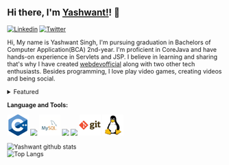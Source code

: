 ## Hi there, I'm [Yashwant!](http://theleancoder.me)! 👋

[![Linkedin](https://img.shields.io/badge/-LinkedIn-blue?style=flat&logo=Linkedin&logoColor=white)](https://www.linkedin.com/in/theleancoderr/)
[![Twitter](https://img.shields.io/badge/-Twitter-00acee?style=flat&logo=twitter&logoColor=white)](https://twitter.com/theleancoder)
<br/>

Hi, My name is Yashwant Singh, I'm pursuing graduation in Bachelors of Computer Application(BCA) 2nd-year. I'm proficient in CoreJava and have hands-on experience in Servlets and JSP. I believe in learning and sharing that's why I have created [webdevofficial](https://www.instagram.com/webdevofficial) along with two other tech enthusiasts. Besides programming, I love play video games, creating videos and being social.
<br/>

<details> <summary>Featured</summary>
<!-- - 👯 I’m looking to collaborate on [Covid-19 Tracker](https://github.com/theleancoderr/Covid-19India-Tracker-) -->

<li>🔭 I’m currently working on problem solving skills</li>
<li>🌱 I’m currently learning DS and Algo </li>
<li>💬 Ask me about Anime, Memes, Tech? or whatever I love to talk!</li>
<li>📫 Contact me - <a href="mailto:yashhwant544@gmail.com">yashhwant544@gmail.com</a></li>
<li>😄 Pronouns: He/Him</li>

</details> 
  
**Language and Tools:**

<code><img height="50" src="https://raw.githubusercontent.com/github/explore/80688e429a7d4ef2fca1e82350fe8e3517d3494d/topics/cpp/cpp.png"></code>
<code><img height="50" src="https://github.com/konpa/devicon/blob/master/icons/java/java-plain.svg"></code>
<code><img height="50" src="https://raw.githubusercontent.com/github/explore/80688e429a7d4ef2fca1e82350fe8e3517d3494d/topics/mysql/mysql.png"></code>
<code><img height="50" src="https://github.com/konpa/devicon/blob/master/icons/javascript/javascript-plain.svg"></code>
<code><img height="50" src="https://github.com/konpa/devicon/blob/master/icons/react/react-original-wordmark.svg"></code>
<code><img height="50" src="https://raw.githubusercontent.com/github/explore/80688e429a7d4ef2fca1e82350fe8e3517d3494d/topics/git/git.png"></code>
<code><img height="50" src="https://raw.githubusercontent.com/github/explore/80688e429a7d4ef2fca1e82350fe8e3517d3494d/topics/linux/linux.png"/></code>

![Yashwant github stats](https://github-readme-stats.vercel.app/api?username=theleancoderr&show_icons=true&theme=tokyonight) 
<br/>
![Top Langs](https://github-readme-stats.vercel.app/api/top-langs/?username=theleancoderr&theme=tokyonight)

